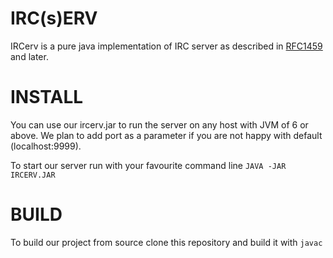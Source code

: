 # IRC(s)ERV

IRCerv is a pure java implementation of IRC server as described in [RFC1459](https://tools.ietf.org/html/rfc1459) and later. 

# INSTALL
You can use our ircerv.jar to run the server on any host with JVM of 6 or above. We plan to add port as a parameter if you are not happy with default (localhost:9999). 

To start our server run with your favourite command line  `JAVA -JAR IRCERV.JAR`

# BUILD

To build our project from source clone this repository and build it with `javac`
